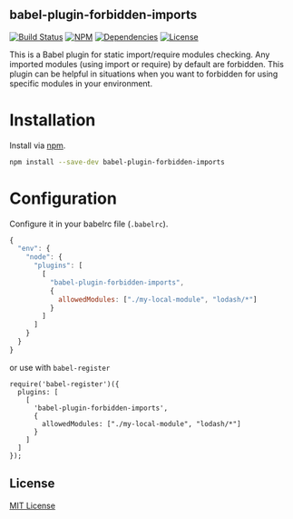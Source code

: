 ## babel-plugin-forbidden-imports

[![Build Status](https://img.shields.io/travis/handsontable/babel-plugin-forbidden-imports.svg?style=flat-square)](https://travis-ci.org/handsontable/babel-plugin-forbidden-imports)
[![NPM](https://img.shields.io/npm/v/babel-plugin-forbidden-imports.svg?style=flat-square)](https://npmjs.org/package/babel-plugin-forbidden-imports)
[![Dependencies](https://img.shields.io/david/handsontable/babel-plugin-forbidden-imports.svg?style=flat-square)](https://david-dm.org/handsontable/babel-plugin-forbidden-imports)
[![License](https://img.shields.io/npm/l/babel-plugin-forbidden-imports.svg?style=flat-square)](https://npmjs.org/package/babel-plugin-forbidden-imports)

This is a Babel plugin for static import/require modules checking. Any imported modules (using import or require) by default are forbidden. This plugin
can be helpful in situations when you want to forbidden for using specific modules in your environment.

# Installation

Install via [npm](https://npmjs.org/package/babel-plugin-forbidden-imports).
```sh
npm install --save-dev babel-plugin-forbidden-imports
```

# Configuration

Configure it in your babelrc file (`.babelrc`).

```js
{
  "env": {
    "node": {
      "plugins": [
        [
          "babel-plugin-forbidden-imports",
          {
            allowedModules: ["./my-local-module", "lodash/*"]
          }
        ]
      ]
    }
  }
}

```

or use with `babel-register`

```
require('babel-register')({
  plugins: [
    [
      'babel-plugin-forbidden-imports',
      {
        allowedModules: ["./my-local-module", "lodash/*"]
      }
    ]
  ]
});

```

## License

[MIT License](http://opensource.org/licenses/MIT)
